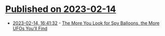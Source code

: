 # [Published on 2023-02-14](index.md)

* [2023-02-14, 16:41:32](https://news.ycombinator.com/item?id=34791930) - [The More You Look for Spy Balloons, the More UFOs You’ll Find](https://www.wired.com/story/spy-balloons-ufo-shot-down-us/)
